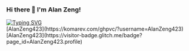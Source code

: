 ### Hi there 👋 I'm Alan Zeng!
<div>
<a href="https://git.io/typing-svg"><img src="https://readme-typing-svg.demolab.com?font=Fira+Code&pause=1000&color=F74949&background=098CFF00&vCenter=true&random=false&width=600&separator=%3D&lines=print(%22Hello%2C+this+is+Alan%22)%3Dstd%3A%3Acout+%3C%3C+%22Hello%2C+this+is+Alan%22+%3C%3C+std%3A%3Aendl;%3DSystem.out.println(%22Hello%2C+this+is+Alan%22);%3Dconsole.log(%22Hello%2C+this+is+Alan%22);" alt="Typing SVG" /></a> 
</div>
[AlanZeng423](https://komarev.com/ghpvc/?username=AlanZeng423)
[AlanZeng423](https://visitor-badge.glitch.me/badge?page_id=AlanZeng423.profile)
<!--
**AlanZeng423/AlanZeng423** is a ✨ _special_ ✨ repository because its `README.md` (this file) appears on your GitHub profile.

Here are some ideas to get you started:

- 🔭 I’m currently working on ...
- 🌱 I’m currently learning ...
- 👯 I’m looking to collaborate on ...
- 🤔 I’m looking for help with ...
- 💬 Ask me about ...
- 📫 How to reach me: ...
- 😄 Pronouns: ...
- ⚡ Fun fact: ...
-->
<img src="https://img.shields.io/badge/dynamic/json?url=https%3A%2F%2Fapi.spencerwoo.com%2Fsubstats%2F%3Fsource%3Dgithub%26queryKey%3DAlanZeng423&query=%24.data.totalSubs&logo=github&label=GitHub">
<div align="left">
<span>  </span>
<img height="170px" src="https://github-readme-stats.vercel.app/api?username=AlanZeng423" /><span>  </span><img height="170px" src="https://github-readme-stats.vercel.app/api/top-langs/?username=AlanZeng423&layout=compact&langs_count=8" /><span>  </span>
</div>


<div align="left">
<a title="github" target="_blank" href="https://github.com/AlanZeng423"><img src="https://img.shields.io/badge/dynamic/json?url=https%3A%2F%2Fapi.spencerwoo.com%2Fsubstats%2F%3Fsource%3Dgithub%26queryKey%3DAlanZeng423&query=%24.data.totalSubs&prefix=followers%3A%20&label=GitHub
" ></a>
</div>
